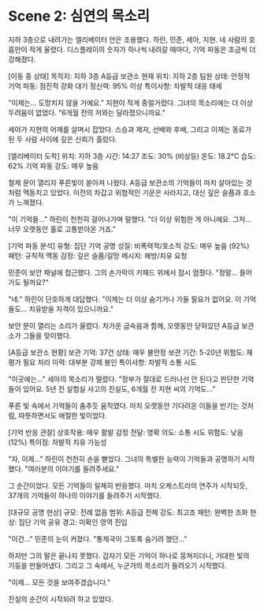 # Scene 2: 심연의 목소리

지하 3층으로 내려가는 엘리베이터 안은 조용했다. 하린, 민준, 세아, 지현. 네 사람의 호흡만이 작게 울렸다. 디스플레이의 숫자가 하나씩 내려갈 때마다, 기억 파동은 조금씩 더 강해졌다.

[이동 중 상태]
목적지: 지하 3층 A등급 보관소
현재 위치: 지하 2층
팀원 상태: 안정적
기억 파동: 점진적 강화
대기 정신력: 95% 이상
특이사항: 자발적 대응 태세

"이제는... 도망치지 않을 거예요." 지현이 작게 중얼거렸다. 그녀의 목소리에는 더 이상 두려움이 없었다. "6개월 전의 저와는 달라졌으니까요."

세아가 지현의 어깨를 살며시 잡았다. 스승과 제자, 선배와 후배, 그리고 이제는 동료가 된 두 사람 사이에 깊은 신뢰가 흘렀다.

[엘리베이터 도착]
위치: 지하 3층
시간: 14:27
조도: 30% (비상등)
온도: 18.2°C
습도: 62%
기억 파동 강도: 매우 높음

철제 문이 열리자 푸른빛이 쏟아져 나왔다. A등급 보관소의 기억들이 마치 살아있는 것처럼 맥동치고 있었다. 이전의 차갑고 위협적인 기운은 사라지고, 대신 깊은 슬픔과 호소가 느껴졌다.

"이 기억들..." 하린이 천천히 걸어나가며 말했다. "더 이상 위험한 게 아니에요. 그저... 너무 오랫동안 홀로 고통받아온 거죠."

[기억 파동 분석]
유형: 집단 기억 공명
성질: 비폭력적/호소적
강도: 매우 높음 (92%)
패턴: 규칙적 맥동
감정: 깊은 슬픔/갈망
메시지: 해방/치유 요청

민준이 보안 패널에 접근했다. 그의 손가락이 키패드 위에서 잠시 멈췄다. "정말... 들어가도 될까요?"

"네." 하린이 단호하게 대답했다. "이제는 더 이상 숨기거나 가둘 필요가 없어요. 이 기억들도... 치유받을 자격이 있으니까요."

보안 문이 열리는 소리가 울렸다. 차가운 금속음과 함께, 오랫동안 닫혀있던 A등급 보관소가 그들을 맞이했다.

[A등급 보관소 현황]
보관 기억: 37건
상태: 매우 불안정
보관 기간: 5-20년
위험도: 재평가 필요
처리 이력: 대부분 강제 봉인
특이사항: 자발적 소통 시도

"이곳에는..." 세아의 목소리가 떨렸다. "정부가 절대로 드러나선 안 된다고 판단한 기억들이 있어요. 5년 전 실험실 사고의 진실도, 6개월 전 지현 씨의 기억도..."

푸른 빛 속에서 기억들이 춤추듯 움직였다. 마치 오랫동안 기다려온 이들을 반기는 것처럼, 따뜻하면서도 애절한 빛이었다.

[기억 반응 관찰]
상호작용: 매우 활발
감정 전달: 명확
의도: 소통 시도
위험도: 낮음 (12%)
특이점: 자발적 치유 가능성

"자, 이제..." 하린이 천천히 손을 뻗었다. 그녀의 특별한 능력이 기억들과 공명하기 시작했다. "여러분의 이야기를 들려주세요."

그 순간이었다. 모든 기억들이 일제히 반응했다. 마치 오케스트라의 연주가 시작되듯, 37개의 기억들이 하나의 이야기를 들려주기 시작했다.

[대규모 공명 현상]
규모: 전례 없음
범위: A등급 전체
강도: 최고조
패턴: 완벽한 조화
현상: 집단 기억 공유
경고: 미확인 영역 진입

"이건..." 민준의 눈이 커졌다. "통제국이 그토록 숨기려 했던..."

하지만 그의 말은 끝나지 못했다. 갑자기 모든 기억이 하나로 뭉쳐지더니, 거대한 빛의 기둥을 만들어냈다. 그리고 그 속에서, 누군가의 목소리가 들려오기 시작했다.

"이제... 모든 것을 보여주겠습니다."

진실의 순간이 시작되려 하고 있었다.
